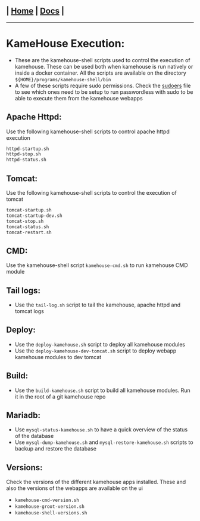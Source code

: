 | [Home](/README.md) | [Docs](/docs/README.md) |
---------------------------------------------------------------

*********************

# KameHouse Execution:

- These are the kamehouse-shell scripts used to control the execution of kamehouse. These can be used both when kamehouse is run natively or inside a docker container. All the scripts are available on the directory `${HOME}/programs/kamehouse-shell/bin`
- A few of these scripts require sudo permissions. Check the [sudoers](/docker/etc/sudoers) file to see which ones need to be setup to run passwordless with sudo to be able to execute them from the kamehouse webapps

## Apache Httpd:

Use the following kamehouse-shell scripts to control apache httpd execution
```sh
httpd-startup.sh 
httpd-stop.sh 
httpd-status.sh
```

## Tomcat:

Use the following kamehouse-shell scripts to control the execution of tomcat
```sh
tomcat-startup.sh 
tomcat-startup-dev.sh
tomcat-stop.sh 
tomcat-status.sh 
tomcat-restart.sh 
```

## CMD:

Use the kamehouse-shell script `kamehouse-cmd.sh` to run kamehouse CMD module

## Tail logs:

- Use the `tail-log.sh` script to tail the kamehouse, apache httpd and tomcat logs

## Deploy:

- Use the `deploy-kamehouse.sh` script to deploy all kamehouse modules
- Use the `deploy-kamehouse-dev-tomcat.sh` script to deploy webapp kamehouse modules to dev tomcat

## Build:

- Use the `build-kamehouse.sh` script to build all kamehouse modules. Run it in the root of a git kamehouse repo

## Mariadb:

- Use `mysql-status-kamehouse.sh` to have a quick overview of the status of the database
- Use `mysql-dump-kamehouse.sh` and `mysql-restore-kamehouse.sh` scripts to backup and restore the database
 
## Versions:

Check the versions of the different kamehouse apps installed. These and also the versions of the webapps are available on the ui

- `kamehouse-cmd-version.sh`
- `kamehouse-groot-version.sh`
- `kamehouse-shell-versions.sh`